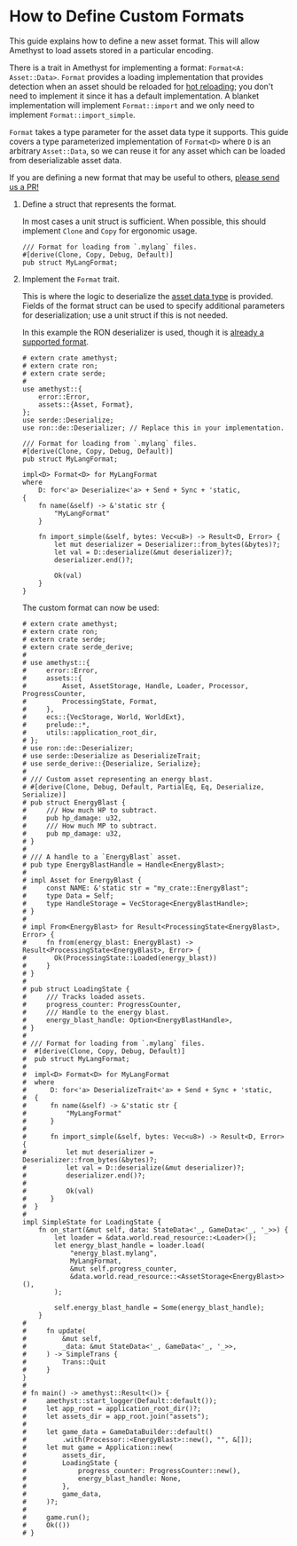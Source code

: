 # How to Define Custom Formats

This guide explains how to define a new asset format. This will allow Amethyst to load assets stored in a particular encoding.

There is a trait in Amethyst for implementing a format: `Format<A: Asset::Data>`.
`Format` provides a loading implementation that provides detection when an asset should be reloaded for [hot reloading][doc_hrs]; you don't need to implement it since it has a default implementation.
A blanket implementation will implement `Format::import` and we only need to implement 
`Format::import_simple`.

`Format` takes a type parameter for the asset data type it supports. This guide covers a type 
parameterized implementation of `Format<D>` where `D` is an arbitrary `Asset::Data`, so we can
reuse it for any asset which can be loaded from deserializable asset data.

If you are defining a new format that may be useful to others, [please send us a PR!][gh_contributing]

1. Define a struct that represents the format.

    In most cases a unit struct is sufficient. When possible, this should implement `Clone` and `Copy` for ergonomic usage.

    ```rust,edition2018,no_run,noplaypen
    /// Format for loading from `.mylang` files.
    #[derive(Clone, Copy, Debug, Default)]
    pub struct MyLangFormat;
    ```

2. Implement the `Format` trait.

    This is where the logic to deserialize the [asset data type][bk_custom_assets] is provided. 
    Fields of the format struct can be used to specify additional parameters for 
    deserialization; use a unit struct if this is not needed.

    In this example the RON deserializer is used, though it is [already a supported format][doc_ron_format].

    ```rust,edition2018,no_run,noplaypen
    # extern crate amethyst;
    # extern crate ron;
    # extern crate serde;
    #
    use amethyst::{
        error::Error,
        assets::{Asset, Format},
    };
    use serde::Deserialize;
    use ron::de::Deserializer; // Replace this in your implementation.

    /// Format for loading from `.mylang` files.
    #[derive(Clone, Copy, Debug, Default)]
    pub struct MyLangFormat;

    impl<D> Format<D> for MyLangFormat
    where
        D: for<'a> Deserialize<'a> + Send + Sync + 'static,
    {
        fn name(&self) -> &'static str {
            "MyLangFormat"
        }

        fn import_simple(&self, bytes: Vec<u8>) -> Result<D, Error> {
            let mut deserializer = Deserializer::from_bytes(&bytes)?;
            let val = D::deserialize(&mut deserializer)?;
            deserializer.end()?;

            Ok(val)
        }
    }
    ```

    The custom format can now be used:

    ```rust,edition2018,no_run,noplaypen
    # extern crate amethyst;
    # extern crate ron;
    # extern crate serde;
    # extern crate serde_derive;
    #
    # use amethyst::{
    #     error::Error,
    #     assets::{
    #         Asset, AssetStorage, Handle, Loader, Processor, ProgressCounter,
    #         ProcessingState, Format,
    #     },
    #     ecs::{VecStorage, World, WorldExt},
    #     prelude::*,
    #     utils::application_root_dir,
    # };
    # use ron::de::Deserializer;
    # use serde::Deserialize as DeserializeTrait;
    # use serde_derive::{Deserialize, Serialize};
    #
    # /// Custom asset representing an energy blast.
    # #[derive(Clone, Debug, Default, PartialEq, Eq, Deserialize, Serialize)]
    # pub struct EnergyBlast {
    #     /// How much HP to subtract.
    #     pub hp_damage: u32,
    #     /// How much MP to subtract.
    #     pub mp_damage: u32,
    # }
    #
    # /// A handle to a `EnergyBlast` asset.
    # pub type EnergyBlastHandle = Handle<EnergyBlast>;
    #
    # impl Asset for EnergyBlast {
    #     const NAME: &'static str = "my_crate::EnergyBlast";
    #     type Data = Self;
    #     type HandleStorage = VecStorage<EnergyBlastHandle>;
    # }
    #
    # impl From<EnergyBlast> for Result<ProcessingState<EnergyBlast>, Error> {
    #     fn from(energy_blast: EnergyBlast) -> Result<ProcessingState<EnergyBlast>, Error> {
    #       Ok(ProcessingState::Loaded(energy_blast))
    #     }
    # }
    #
    # pub struct LoadingState {
    #     /// Tracks loaded assets.
    #     progress_counter: ProgressCounter,
    #     /// Handle to the energy blast.
    #     energy_blast_handle: Option<EnergyBlastHandle>,
    # }
    #
    # /// Format for loading from `.mylang` files.
    #  #[derive(Clone, Copy, Debug, Default)]
    #  pub struct MyLangFormat;
    #
    #  impl<D> Format<D> for MyLangFormat
    #  where
    #      D: for<'a> DeserializeTrait<'a> + Send + Sync + 'static,
    #  {
    #      fn name(&self) -> &'static str {
    #          "MyLangFormat"
    #      }
    #
    #      fn import_simple(&self, bytes: Vec<u8>) -> Result<D, Error> {
    #          let mut deserializer = Deserializer::from_bytes(&bytes)?;
    #          let val = D::deserialize(&mut deserializer)?;
    #          deserializer.end()?;
    #
    #          Ok(val)
    #      }
    #  }
    #
    impl SimpleState for LoadingState {
        fn on_start(&mut self, data: StateData<'_, GameData<'_, '_>>) {
            let loader = &data.world.read_resource::<Loader>();
            let energy_blast_handle = loader.load(
                "energy_blast.mylang",
                MyLangFormat,
                &mut self.progress_counter,
                &data.world.read_resource::<AssetStorage<EnergyBlast>>(),
            );

            self.energy_blast_handle = Some(energy_blast_handle);
        }
    #
    #     fn update(
    #         &mut self,
    #         _data: &mut StateData<'_, GameData<'_, '_>>,
    #     ) -> SimpleTrans {
    #         Trans::Quit
    #     }
    }
    #
    # fn main() -> amethyst::Result<()> {
    #     amethyst::start_logger(Default::default());
    #     let app_root = application_root_dir()?;
    #     let assets_dir = app_root.join("assets");
    #
    #     let game_data = GameDataBuilder::default()
    #         .with(Processor::<EnergyBlast>::new(), "", &[]);
    #     let mut game = Application::new(
    #         assets_dir,
    #         LoadingState {
    #             progress_counter: ProgressCounter::new(),
    #             energy_blast_handle: None,
    #         },
    #         game_data,
    #     )?;
    #
    #     game.run();
    #     Ok(())
    # }
    ```

[bk_custom_assets]: how_to_define_custom_assets.html
[doc_hrs]: https://docs-src.amethyst.rs/stable/amethyst_assets/struct.HotReloadStrategy.html
[doc_ron_format]: https://docs-src.amethyst.rs/stable/amethyst_assets/struct.RonFormat.html
[gh_contributing]: https://github.com/amethyst/amethyst/blob/master/docs/CONTRIBUTING.md
